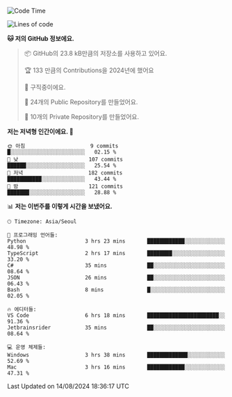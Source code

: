   <!--START_SECTION:waka-->
![Code Time](http://img.shields.io/badge/Code%20Time-753%20hrs%2051%20mins-blue)

![Lines of code](https://img.shields.io/badge/%EC%A0%80%EB%8A%94%20%EC%97%AC%ED%83%9C%EA%B9%8C%EC%A7%80%20-400.0%20thousand%20%EC%A4%84%EC%9D%98%20%EC%BD%94%EB%93%9C%EB%A5%BC%20%EC%9E%91%EC%84%B1%ED%96%88%EC%96%B4%EC%9A%94.-blue)

**🐱 저의 GitHub 정보에요.** 

> 📦 GitHub의 23.8 kB만큼의 저장소를 사용하고 있어요. 
 > 
> 🏆 133 만큼의 Contributions을 2024년에 했어요
 > 
> 💼 구직중이에요.
 > 
> 📜 24개의 Public Repository를 만들었어요. 
 > 
> 🔑 10개의 Private Repository를 만들었어요. 
 > 
**저는 저녁형 인간이에요. 🦉** 

```text
🌞 아침                     9 commits           █░░░░░░░░░░░░░░░░░░░░░░░░   02.15 % 
🌆 낮　                     107 commits         ██████░░░░░░░░░░░░░░░░░░░   25.54 % 
🌃 저녁                     182 commits         ███████████░░░░░░░░░░░░░░   43.44 % 
🌙 밤　                     121 commits         ███████░░░░░░░░░░░░░░░░░░   28.88 % 
```


📊 **저는 이번주를 이렇게 시간을 보냈어요.** 

```text
🕑︎ Timezone: Asia/Seoul

💬 프로그래밍 언어들: 
Python                   3 hrs 23 mins       ████████████░░░░░░░░░░░░░   48.98 % 
TypeScript               2 hrs 17 mins       ████████░░░░░░░░░░░░░░░░░   33.20 % 
C#                       35 mins             ██░░░░░░░░░░░░░░░░░░░░░░░   08.64 % 
JSON                     26 mins             ██░░░░░░░░░░░░░░░░░░░░░░░   06.43 % 
Bash                     8 mins              █░░░░░░░░░░░░░░░░░░░░░░░░   02.05 % 

🔥 에디터들: 
VS Code                  6 hrs 18 mins       ███████████████████████░░   91.36 % 
Jetbrainsrider           35 mins             ██░░░░░░░░░░░░░░░░░░░░░░░   08.64 % 

💻 운영 체제들: 
Windows                  3 hrs 38 mins       █████████████░░░░░░░░░░░░   52.69 % 
Mac                      3 hrs 16 mins       ████████████░░░░░░░░░░░░░   47.31 % 
```


 Last Updated on 14/08/2024 18:36:17 UTC
<!--END_SECTION:waka-->
